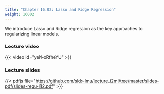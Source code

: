 ```yaml
---
title: "Chapter 16.02: Lasso and Ridge Regression"
weight: 16002
---
```

We introduce Lasso and Ridge regression as the key approaches to regularizing linear models.

<!--more-->

### Lecture video

{{< video id="yeN-xRfheYU" >}}

### Lecture slides

{{< pdfjs file="https://github.com/slds-lmu/lecture_i2ml/tree/master/slides-pdf/slides-regu-l1l2.pdf" >}}
